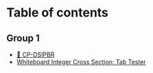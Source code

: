 # Table of contents

## Group 1

* [🧪 CP-DSIPBR](README.md)
* [Whiteboard Integer Cross Section: Tab Tester](group-1/readme.md)
